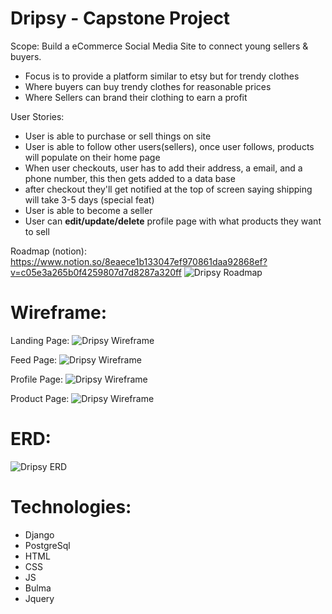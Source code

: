 # Dripsy - Capstone Project

Scope: Build a eCommerce Social Media Site to connect young sellers & buyers.
- Focus is to provide a platform similar to etsy but for trendy clothes
- Where buyers can buy trendy clothes for reasonable prices
- Where Sellers can brand their clothing to earn a profit

User Stories:
- User is able to purchase or sell things on site
- User is able to follow other users(sellers), once user follows, products will populate on their home page
- When user checkouts, user has to add their address, a email, and a phone number, this then gets added to a data base
- after checkout they'll get notified at the top of screen saying shipping will take 3-5 days (special feat)
- User is able to become a seller
- User can **edit/update/delete** profile page with what products they want to sell

Roadmap (notion):
https://www.notion.so/8eaece1b133047ef970861daa92868ef?v=c05e3a265b0f4259807d7d8287a320ff
![Dripsy Roadmap](https://imgur.com/N0VPdCN.jpg)

# Wireframe:
Landing Page:
![Dripsy Wireframe](https://imgur.com/2jjc24U.jpg)

Feed Page:
![Dripsy Wireframe](https://imgur.com/QqnqQB1.jpg)

Profile Page:
![Dripsy Wireframe](https://imgur.com/10jzDYn.jpg)

Product Page:
![Dripsy Wireframe](https://imgur.com/aI7G5Qf.jpg)

# ERD:
![Dripsy ERD](https://imgur.com/qksNhOX.jpg)

# Technologies:
- Django
- PostgreSql
- HTML
- CSS
- JS
- Bulma
- Jquery
